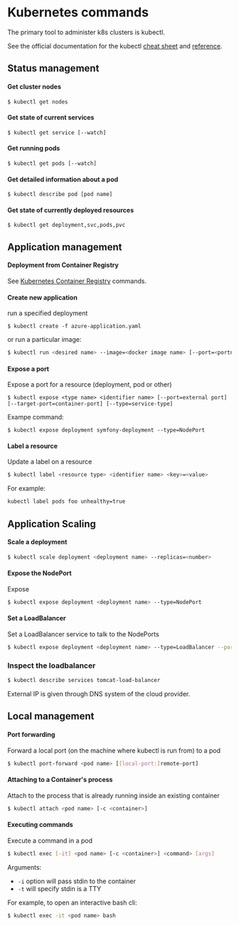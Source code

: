# Kubernetes commands
The primary tool to administer k8s clusters is kubectl.

See the official documentation for the kubectl 
[cheat sheet](https://kubernetes.io/docs/reference/kubectl/cheatsheet/)
and 
[reference](https://kubernetes.io/docs/reference/).


## Status management

#### Get cluster nodes
```
$ kubectl get nodes
```

#### Get state of current services
```
$ kubectl get service [--watch]
```

#### Get running pods
```
$ kubectl get pods [--watch]
```

#### Get detailed information about a pod
```
$ kubectl describe pod [pod name]
```

#### Get state of currently deployed resources
```
$ kubectl get deployment,svc,pods,pvc
```

## Application management

#### Deployment from Container Registry

See [Kubernetes Container Registry](K8sContainerRegistry.md) commands.

#### Create new application
run a specified deployment
```
$ kubectl create -f azure-application.yaml
```

or run a particular image:
```bash
$ kubectl run <desired name> --image=<docker image name> [--port=<portnumber>]
```

#### Expose a port
Expose a port for a resource (deployment, pod or other)
```
$ kubectl expose <type name> <identifier name> [--port=external port] [--target-port=container-port] [--type=service-type]
```
Exampe command:
```
$ kubectl expose deployment symfony-deployment --type=NodePort
```

#### Label a resource
Update a label on a resource
```bash
$ kubectl label <resource type> <identifier name> <key>=<value>
```
For example:
```bash
kubectl label pods foo unhealthy=true
```

## Application Scaling

#### Scale a deployment
```bash
$ kubectl scale deployment <deployment name> --replicas=<number>
```

#### Expose the NodePort
Expose 
```bash
$ kubectl expose deployment <deployment name> --type=NodePort
```

#### Set a LoadBalancer
Set a LoadBalancer service to talk to the NodePorts
```bash
$ kubectl expose deployment <deployment name> --type=LoadBalancer --port=8080 --target-port=8080 --name <LoadBalancer service name>
```

### Inspect the loadbalancer
```bash
$ kubectl describe services tomcat-load-balancer
```
External IP is given through DNS system of the cloud provider.

## Local management
#### Port forwarding
Forward a local port (on the machine where kubectl is run from) to a pod
```bash
$ kubectl port-forward <pod name> [[local-port:]remote-port]
``` 

#### Attaching to a Container's process
Attach to the process that is already running inside an existing container
```bash
$ kubectl attach <pod name> [-c <container>]
```

#### Executing commands
Execute a command in a pod
```bash
$ kubectl exec [-it] <pod name> [-c <container>] <command> [args]
```
Arguments: 
- `-i` option will pass stdin to the container
- `-t` will specify stdin is a TTY

For example, to open an interactive bash cli:
```bash
$ kubectl exec -it <pod name> bash
```
